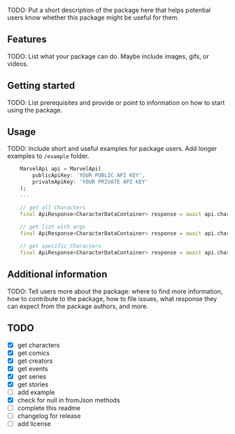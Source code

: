 <!--
This README describes the package. If you publish this package to pub.dev,
this README's contents appear on the landing page for your package.

For information about how to write a good package README, see the guide for
[writing package pages](https://dart.dev/guides/libraries/writing-package-pages).

For general information about developing packages, see the Dart guide for
[creating packages](https://dart.dev/guides/libraries/create-library-packages)
and the Flutter guide for
[developing packages and plugins](https://flutter.dev/developing-packages).
-->

TODO: Put a short description of the package here that helps potential users
know whether this package might be useful for them.

## Features

TODO: List what your package can do. Maybe include images, gifs, or videos.

## Getting started

TODO: List prerequisites and provide or point to information on how to
start using the package.

## Usage

TODO: Include short and useful examples for package users. Add longer examples
to `/example` folder.

```dart
    MarvelApi api = MarvelApi(
        publicApiKey: 'YOUR PUBLIC API KEY',
        privateApiKey: 'YOUR PRIVATE API KEY'
    );
    ...

    // get all Characters
    final ApiResponse<CharacterDataContainer> response = await api.characters.fetch();
    
    // get list with args
    final ApiResponse<CharacterDataContainer> response = await api.characters.fetch(args: { 'offset': 20 });

    // get specific Characters
    final ApiResponse<CharacterDataContainer> response = await api.characters.fetch(id: 4711);

```

## Additional information

TODO: Tell users more about the package: where to find more information, how to
contribute to the package, how to file issues, what response they can expect
from the package authors, and more.

## TODO

- [x] get characters 
- [x] get comics 
- [x] get creators 
- [x] get events 
- [x] get series 
- [x] get stories 
- [ ] add example
- [x] check for null in fromJson methods
- [ ] complete this readme
- [ ] changelog for release
- [ ] add license
